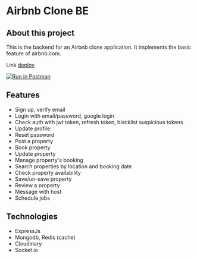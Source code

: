 # Airbnb Clone BE

## About this project

This is the backend for an Airbnb clone application. It implements the basic feature of airbnb.com.

Link [deploy](https://minhtri06-airbnb.vercel.app/)

[![Run in Postman](https://run.pstmn.io/button.svg)](https://app.getpostman.com/run-collection/24479002-a0d0018d-0ca4-4676-ba1f-b972bb391043?action=collection%2Ffork&collection-url=entityId%3D24479002-a0d0018d-0ca4-4676-ba1f-b972bb391043%26entityType%3Dcollection%26workspaceId%3D0b819cc4-d8fd-4e66-87e0-42eb692c58f2#?env%5BNew%20Environment%5D=W10=)

## Features

-   Sign up, verify email
-   Login with email/password, google login
-   Check auth with jwt token, refresh token, blacklist suspicious tokens
-   Update profile
-   Reset password
-   Post a property
-   Book property
-   Update property
-   Manage property's booking
-   Search properties by location and booking date
-   Check property availability
-   Save/un-save property
-   Review a property
-   Message with host
-   Schedule jobs

## Technologies

-   ExpressJs
-   Mongodb, Redis (cache)
-   Cloudinary
-   Socket.io
